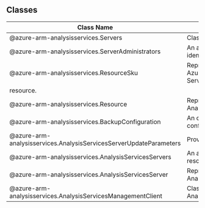 ## Classes
| Class Name | Description |
|---|---|
| @azure-arm-analysisservices.Servers |Class representing a Servers.|
| @azure-arm-analysisservices.ServerAdministrators |An array of administrator user identities|
| @azure-arm-analysisservices.ResourceSku |Represents the SKU name and Azure pricing tier for Analysis Services
resource.|
| @azure-arm-analysisservices.Resource |Represents an instance of an Analysis Services resource.|
| @azure-arm-analysisservices.BackupConfiguration |An object that represents backup configurations|
| @azure-arm-analysisservices.AnalysisServicesServerUpdateParameters |Provision request specification|
| @azure-arm-analysisservices.AnalysisServicesServers |An array of Analysis Services resources.|
| @azure-arm-analysisservices.AnalysisServicesServer |Represents an instance of an Analysis Services resource.|
| @azure-arm-analysisservices.AnalysisServicesManagementClient |Class representing a AnalysisServicesManagementClient.|
